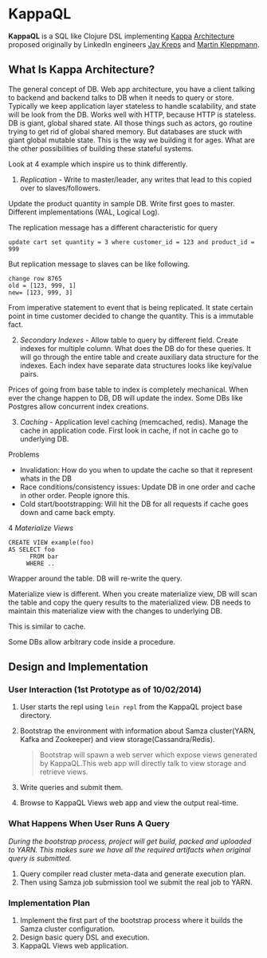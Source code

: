 # KappaQL

**KappaQL** is a SQL like Clojure DSL implementing
[Kappa](http://radar.oreilly.com/2014/07/questioning-the-lambda-architecture.html)
[Architecture](https://www.youtube.com/watch?v=fU9hR3kiOK0) proposed
originally by LinkedIn engineers [Jay
Kreps](https://twitter.com/jaykreps) and [Martin
Kleppmann](http://martin.kleppmann.com).

## What Is Kappa Architecture?

The general concept of DB. Web app architecture, you have a client talking to backend and backend talks to DB when it needs to query or store. Typically we keep application layer stateless to handle scalability, and state will be look from the DB. Works well with HTTP, because HTTP is stateless. DB is giant, global shared state. All those things such as actors, go routine trying to get rid of global shared memory. But databases are stuck with giant global mutable state. This is the way we building it for ages. What are the other possibilities of building these  stateful systems.

Look at 4 example which inspire us to think differently.

1. *Replication* - Write to master/leader, any writes that lead to this copied over to slaves/followers.

Update the product quantity in sample DB. Write first goes to master. Different implementations (WAL, Logical Log).

The replication message has a different characteristic for query

```
update cart set quantity = 3 where customer_id = 123 and product_id = 999
```

But replication message to slaves can be like following.

```
change row 8765
old = [123, 999, 1]
new= [123, 999, 3]
```

From imperative statement to event that is being replicated. It state certain point in time customer decided to change the quantity. This is a immutable fact.

2. *Secondary Indexes* - Allow table to query by different field. Create indexes for multiple column. What does the DB do for these queries. It will go through the entire table and create auxiliary data structure for the indexes. Each index have separate data structures looks like key/value pairs.

Prices of going from base table to index is completely mechanical. When ever the change happen to DB, DB will update the index. Some DBs like Postgres allow concurrent index creations.

3. *Caching* - Application level caching (memcached, redis). Manage the cache in application code. First look in cache, if not in cache go to underlying DB.

Problems
 - Invalidation: How do you when to update the cache so that it represent whats in the DB
 - Race conditions/consistency issues: Update DB in one order and cache in other order. People ignore this.
- Cold start/bootstrapping: Will hit the DB for all requests if cache goes down and came back empty.

4 *Materialize Views* 

```
CREATE VIEW example(foo)
AS SELECT foo 
      FROM bar
     WHERE ..
```

Wrapper around the table. DB will re-write the query.

Materialize view is different. When you create materialize view, DB will scan the table and copy the query results to the materialized view. DB needs to maintain this materialize view with the changes to underlying DB. 

This is similar to cache.

Some DBs allow arbitrary code inside a procedure. 
 

## Design and Implementation


### User Interaction (1st Prototype as of 10/02/2014)

1.  User starts the repl using `lein repl` from the KappaQL project base
    directory.
2.  Bootstrap the environment with information about Samza cluster(YARN,
Kafka and Zookeeper) and view storage(Cassandra/Redis).

    > Bootstrap will spawn a web server which expose views generated by
    > KappaQL.This web app will directly talk to view storage and
    > retrieve views.

3.  Write queries and submit them.
4.  Browse to KappaQL Views web app and view the output real-time.

### What Happens When User Runs A Query

*During the bootstrap process, project will get build, packed and uploaded to YARN. This makes sure we have all the required artifacts when original query is submitted.*

1.  Query compiler read cluster meta-data and generate execution plan.
2.  Then using Samza job submission tool we submit the real job to YARN.


### Implementation Plan

1.  Implement the first part of the bootstrap process where it builds the Samza cluster configuration.
2.  Design basic query DSL and execution.
3.  KappaQL Views web application.

